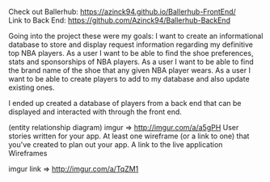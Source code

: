 Check out Ballerhub: https://azinck94.github.io/Ballerhub-FrontEnd/ \
Link to Back End: https://github.com/Azinck94/Ballerhub-BackEnd




Going into the project these were my goals:
I want to create an informational database to store and display request information regarding my definitive top NBA players. As a user I want to be able to find the shoe preferences, stats and sponsorships of NBA players. As a user I want to be able to find the brand name of the shoe that any given NBA player wears. As a user I want to be able to create players to add to my database and also update existing ones.

I ended up created a database of players from a back end that can be displayed and interacted with through the front end.

(entity relationship diagram)
imgur => http://imgur.com/a/a5gPH
User stories written for your app.
At least one wireframe (or a link to one) that you've created to plan out your app.
A link to the live application
Wireframes

imgur link => http://imgur.com/a/TqZM1
